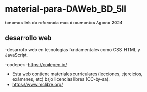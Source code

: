 # material-para-DAWeb_BD_5II
tenemos link de referencia mas documentos Agosto 2024
 ## desarrollo web
 
 -desarrollo web en tecnologías fundamentales como CSS, HTML y JavaScript. 

 -codepen
 -https://codepen.io/

 
 - Esta web contiene materiales curriculares (lecciones, ejercicios, exámenes, etc) bajo licencias libres (CC-by-sa).
 - https://www.mclibre.org/
